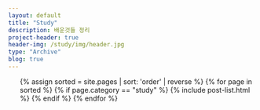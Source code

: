 ```yaml
---
layout: default
title: "Study"
description: 배운것들 정리
project-header: true
header-img: /study/img/header.jpg
type: "Archive"
blog: true
---
```


<ul class="catalogue">
{% assign sorted = site.pages | sort: 'order' | reverse %}
{% for page in sorted %}
{% if page.category == "study" %}
{% include post-list.html %}
{% endif %}
{% endfor %}
</ul>